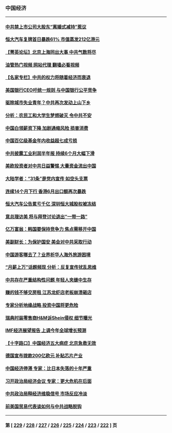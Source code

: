 ### 中国经济
---
#### [中共禁上市公司大股东“离婚式减持”惹议](../../pages/ncid283/n14043909.md?07291245) 
#### [恒大汽车复牌首日暴跌61% 市值蒸发212亿港元](../../pages/ncid283/n14043890.md?07291245) 
#### [【菁英论坛】北京上海同出大事 中共气数将尽](../../pages/ncid283/n14043888.md?07291245) 
#### [油管热门视频 网站代理 翻墙必看视频](http://138.2.39.72:81/youtube.html?epic-marker?07291245)
#### [【名家专栏】中共的权力将随着经济而衰退](../../pages/ncid283/n14042988.md?07291245) 
#### [美国银行CEO吁统一规则 与中国银行公平竞争](../../pages/ncid283/n14043832.md?07291245) 
#### [驱除城市失业青年？中共再次发动上山下乡](../../pages/ncid283/n14043152.md?07291245) 
#### [分析：农民工和大学生梦想破灭 令中共不安](../../pages/ncid283/n14043374.md?07291245) 
#### [中国白领薪资下降 加剧通缩风险 损害消费](../../pages/ncid283/n14043323.md?07291245) 
#### [中国百亿级基金年内收益超七成亏损](../../pages/ncid283/n14043250.md?07291245) 
#### [中共披露工业利润半年报 持续6个月大幅下滑](../../pages/ncid283/n14043228.md?07291245) 
#### [美欧投资者对中共日益警惕 大量资金流出中国](../../pages/ncid283/n14043141.md?07291245) 
#### [大陆学者：“31条”是党内宣传 如空头支票](../../pages/ncid283/n14042669.md?07291245) 
#### [连续14个月下行 香港6月出口额再次暴跌](../../pages/ncid283/n14042529.md?07291245) 
#### [恒大汽车公告累亏千亿 深圳恒大城股权被冻结](../../pages/ncid283/n14042514.md?07291245) 
#### [意总理访美 将与拜登讨论退出“一带一路”](../../pages/ncid283/n14042454.md?07291245) 
#### [亿万富翁：韩国要保持竞争力 焦点需移开中国](../../pages/ncid283/n14042366.md?07291245) 
#### [美副财长：为保护国安 美会对中共采取行动](../../pages/ncid283/n14042469.md?07291245) 
#### [中国游客哪去了？业界析华人海外旅游困境](../../pages/ncid283/n14042407.md?07291245) 
#### [“月薪上万”话题频现 分析：反复宣传扰乱思维](../../pages/ncid283/n14042204.md?07291245) 
#### [中共存在严重结构性问题 年轻人夹缝中生存](../../pages/ncid283/n14041969.md?07291245) 
#### [赚的钱不够交房租 江苏龙虾店老板崩溃砸店](../../pages/ncid283/n14041954.md?07291245) 
#### [专家分析地缘战略 投资中国将更危险](../../pages/ncid283/n14040701.md?07291245) 
#### [瑞典时装零售商H&M诉Shein侵权 细节曝光](../../pages/ncid283/n14041751.md?07291245) 
#### [IMF经济展望报告 上调今年全球增长预测](../../pages/ncid283/n14041746.md?07291245) 
#### [【十字路口】中国经济五大病症 北京急救无效](../../pages/ncid283/n14041578.md?07291245) 
#### [德国宣布拨款200亿欧元 补贴芯片产业](../../pages/ncid283/n14041618.md?07291245) 
#### [中国经济停滞 专家：比日本失落的十年严重](../../pages/ncid283/n14041381.md?07291245) 
#### [习开政治局经济会议 专家：更大危机在后面](../../pages/ncid283/n14041003.md?07291245) 
#### [中共政治局释经济维稳信号 市场反应冷淡](../../pages/ncid283/n14041237.md?07291245) 
#### [前美国贸易代表谈如何与中共战略脱钩](../../pages/ncid283/n14041084.md?07291245) 

---
#### 第 [ [229](./229.md?07291245) / [228](./228.md?07291245) / [227](./227.md?07291245) / [226](./226.md?07291245) / [225](./225.md?07291245) / [224](./224.md?07291245) / [223](./223.md?07291245) / [222](./222.md?07291245) ] 页
